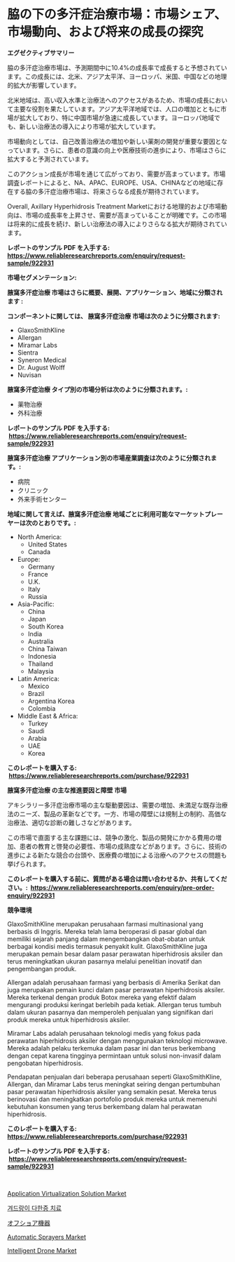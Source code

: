 <p><h1>脇の下の多汗症治療市場：市場シェア、市場動向、および将来の成長の探究</h1></p><p><strong>エグゼクティブサマリー</strong></p>
<p><p>脇の多汗症治療市場は、予測期間中に10.4%の成長率で成長すると予想されています。この成長には、北米、アジア太平洋、ヨーロッパ、米国、中国などの地理的拡大が影響しています。</p><p>北米地域は、高い収入水準と治療法へのアクセスがあるため、市場の成長において主要な役割を果たしています。アジア太平洋地域では、人口の増加とともに市場が拡大しており、特に中国市場が急速に成長しています。ヨーロッパ地域でも、新しい治療法の導入により市場が拡大しています。</p><p>市場動向としては、自己改善治療法の増加や新しい薬剤の開発が重要な要因となっています。さらに、患者の意識の向上や医療技術の進歩により、市場はさらに拡大すると予測されています。</p><p>このアクション成長が市場を通じて広がっており、需要が高まっています。市場調査レポートによると、NA、APAC、EUROPE、USA、CHINAなどの地域に存在する脇の多汗症治療市場は、将来さらなる成長が期待されています。</p><p>Overall, Axillary Hyperhidrosis Treatment Marketにおける地理的および市場動向は、市場の成長率を上昇させ、需要が高まっていることが明確です。この市場は将来的に成長を続け、新しい治療法の導入によりさらなる拡大が期待されています。</p></p>
<p><strong>レポートのサンプル PDF を入手する: <a href="https://www.reliableresearchreports.com/enquiry/request-sample/922931">https://www.reliableresearchreports.com/enquiry/request-sample/922931</a></strong></p>
<p><strong>市場セグメンテーション:</strong></p>
<p><strong> 腋窩多汗症治療 市場はさらに概要、展開、アプリケーション、地域に分類されます :</strong></p>
<p><strong>コンポーネントに関しては、 腋窩多汗症治療 市場は次のように分類されます: &nbsp;</strong></p>
<p><ul><li>GlaxoSmithKline</li><li>Allergan</li><li>Miramar Labs</li><li>Sientra</li><li>Syneron Medical</li><li>Dr. August Wolff</li><li>Nuvisan</li></ul></p>
<p><strong> 腋窩多汗症治療 タイプ別の市場分析は次のように分類されます。:</strong></p>
<p><ul><li>薬物治療</li><li>外科治療</li></ul></p>
<p><strong>レポートのサンプル PDF を入手する: &nbsp;<a href="https://www.reliableresearchreports.com/enquiry/request-sample/922931">https://www.reliableresearchreports.com/enquiry/request-sample/922931</a></strong></p>
<p><strong> 腋窩多汗症治療 アプリケーション別の市場産業調査は次のように分類されます。:</strong></p>
<p><ul><li>病院</li><li>クリニック</li><li>外来手術センター</li></ul></p>
<p><strong>地域に関して言えば、腋窩多汗症治療 地域ごとに利用可能なマーケットプレーヤーは次のとおりです。:</strong></p>
<p><ul>
    <li>
        North America:
        <ul>
            <li>United States</li>
            <li>Canada</li>
        </ul>
    </li>
    <li>
        Europe:
        <ul>
            <li>Germany</li>
            <li>France</li>
            <li>U.K.</li>
            <li>Italy</li>
            <li>Russia</li>
        </ul>
    </li>
    <li>
        Asia-Pacific:
        <ul>
            <li>China</li>
            <li>Japan</li>
            <li>South Korea</li>
            <li>India</li>
            <li>Australia</li>
            <li>China Taiwan</li>
            <li>Indonesia</li>
            <li>Thailand</li>
            <li>Malaysia</li>
        </ul>
    </li>
    <li>
        Latin America:
        <ul>
            <li>Mexico</li>
            <li>Brazil</li>
            <li>Argentina Korea</li>
            <li>Colombia</li>
        </ul>
    </li>
    <li>
        Middle East & Africa:
        <ul>
            <li>Turkey</li>
            <li>Saudi</li>
            <li>Arabia</li>
            <li>UAE</li>
            <li>Korea</li>
        </ul>
    </li>
    </ul></p>
<p><strong>このレポートを購入する: &nbsp;<a href="https://www.reliableresearchreports.com/purchase/922931">https://www.reliableresearchreports.com/purchase/922931</a></strong></p>
<p><strong>腋窩多汗症治療 の主な推進要因と障壁 市場</strong></p>
<p><p>アキシラリー多汗症治療市場の主な駆動要因は、需要の増加、未満足な既存治療法のニーズ、製品の革新などです。一方、市場の障壁には規制上の制約、高価な治療法、適切な診断の難しさなどがあります。</p><p>この市場で直面する主な課題には、競争の激化、製品の開発にかかる費用の増加、患者の教育と啓発の必要性、市場の成熟度などがあります。さらに、技術の進歩による新たな競合の台頭や、医療費の増加による治療へのアクセスの問題も挙げられます。</p></p>
<p><strong>このレポートを購入する前に、質問がある場合は問い合わせるか、共有してください。:&nbsp; <a href="https://www.reliableresearchreports.com/enquiry/pre-order-enquiry/922931">https://www.reliableresearchreports.com/enquiry/pre-order-enquiry/922931</a></strong></p>
<p><strong>競争環境</strong></p>
<p><p>GlaxoSmithKline merupakan perusahaan farmasi multinasional yang berbasis di Inggris. Mereka telah lama beroperasi di pasar global dan memiliki sejarah panjang dalam mengembangkan obat-obatan untuk berbagai kondisi medis termasuk penyakit kulit. GlaxoSmithKline juga merupakan pemain besar dalam pasar perawatan hiperhidrosis aksiler dan terus meningkatkan ukuran pasarnya melalui penelitian inovatif dan pengembangan produk.</p><p>Allergan adalah perusahaan farmasi yang berbasis di Amerika Serikat dan juga merupakan pemain kunci dalam pasar perawatan hiperhidrosis aksiler. Mereka terkenal dengan produk Botox mereka yang efektif dalam mengurangi produksi keringat berlebih pada ketiak. Allergan terus tumbuh dalam ukuran pasarnya dan memperoleh penjualan yang signifikan dari produk mereka untuk hiperhidrosis aksiler.</p><p>Miramar Labs adalah perusahaan teknologi medis yang fokus pada perawatan hiperhidrosis aksiler dengan menggunakan teknologi microwave. Mereka adalah pelaku terkemuka dalam pasar ini dan terus berkembang dengan cepat karena tingginya permintaan untuk solusi non-invasif dalam pengobatan hiperhidrosis.</p><p>Pendapatan penjualan dari beberapa perusahaan seperti GlaxoSmithKline, Allergan, dan Miramar Labs terus meningkat seiring dengan pertumbuhan pasar perawatan hiperhidrosis aksiler yang semakin pesat. Mereka terus berinovasi dan meningkatkan portofolio produk mereka untuk memenuhi kebutuhan konsumen yang terus berkembang dalam hal perawatan hiperhidrosis.</p></p>
<p><strong>このレポートを購入する: &nbsp; <a href="https://www.reliableresearchreports.com/purchase/922931">https://www.reliableresearchreports.com/purchase/922931</a></strong></p>
<p><strong>レポートのサンプル PDF を入手する: &nbsp;<a href="https://www.reliableresearchreports.com/enquiry/request-sample/922931">https://www.reliableresearchreports.com/enquiry/request-sample/922931</a></strong><strong></strong></p>
<p>&nbsp;</p>
<p><p><a href="https://github.com/juniordelafrance/Market-Research-Report-List-2/blob/main/application-virtualization-solution-market.md">Application Virtualization Solution Market</a></p><p><a href="https://github.com/sougarounis/Market-Research-Report-List-2/blob/main/6771325182578.md">겨드랑이 다한증 치료</a></p><p><a href="https://github.com/mohamedbakry57/Market-Research-Report-List-2/blob/main/2778392182581.md">オフショア機器</a></p><p><a href="https://github.com/jaidynmorantestelletmjzya/Market-Research-Report-List-1/blob/main/automatic-sprayers-market.md">Automatic Sprayers Market</a></p><p><a href="https://issuu.com/reportprime-2/docs/intelligent-drone-market-size-2030.pptx">Intelligent Drone Market</a></p></p>